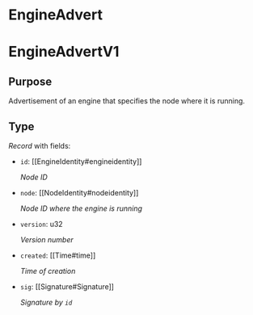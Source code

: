 # EngineAdvert


# EngineAdvertV1


## Purpose


<!-- --8<-- [start:purpose] -->
Advertisement of an engine that specifies the node where it is running.
<!-- --8<-- [end:purpose] -->

## Type


<!-- --8<-- [start:type] -->
<div class="type" markdown>


*Record* with fields:

- `id`: [[EngineIdentity#engineidentity]]

  *Node ID*

- `node`: [[NodeIdentity#nodeidentity]]

  *Node ID where the engine is running*

- `version`: u32

  *Version number*

- `created`: [[Time#time]]

  *Time of creation*

- `sig`: [[Signature#Signature]]

  *Signature by `id`*

</div>
<!-- --8<-- [end:type] -->
